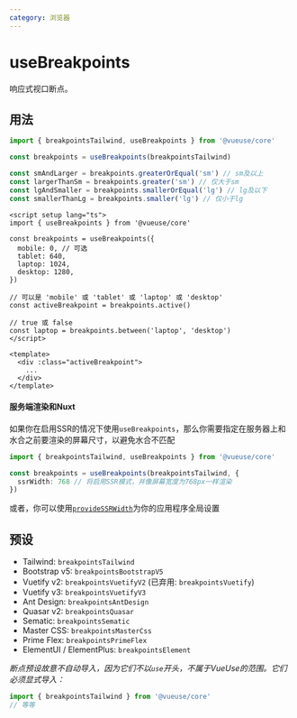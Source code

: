 ```yaml
---
category: 浏览器
---
```


# useBreakpoints

响应式视口断点。

## 用法

```ts
import { breakpointsTailwind, useBreakpoints } from '@vueuse/core'

const breakpoints = useBreakpoints(breakpointsTailwind)

const smAndLarger = breakpoints.greaterOrEqual('sm') // sm及以上
const largerThanSm = breakpoints.greater('sm') // 仅大于sm
const lgAndSmaller = breakpoints.smallerOrEqual('lg') // lg及以下
const smallerThanLg = breakpoints.smaller('lg') // 仅小于lg
```

```vue
<script setup lang="ts">
import { useBreakpoints } from '@vueuse/core'

const breakpoints = useBreakpoints({
  mobile: 0, // 可选
  tablet: 640,
  laptop: 1024,
  desktop: 1280,
})

// 可以是 'mobile' 或 'tablet' 或 'laptop' 或 'desktop'
const activeBreakpoint = breakpoints.active()

// true 或 false
const laptop = breakpoints.between('laptop', 'desktop')
</script>

<template>
  <div :class="activeBreakpoint">
    ...
  </div>
</template>
```

#### 服务端渲染和Nuxt

如果你在启用SSR的情况下使用`useBreakpoints`，那么你需要指定在服务器上和水合之前要渲染的屏幕尺寸，以避免水合不匹配

```ts
import { breakpointsTailwind, useBreakpoints } from '@vueuse/core'

const breakpoints = useBreakpoints(breakpointsTailwind, {
  ssrWidth: 768 // 将启用SSR模式，并像屏幕宽度为768px一样渲染
})
```

或者，你可以使用[`provideSSRWidth`](../useSSRWidth/index.md)为你的应用程序全局设置

## 预设

- Tailwind: `breakpointsTailwind`
- Bootstrap v5: `breakpointsBootstrapV5`
- Vuetify v2: `breakpointsVuetifyV2` (已弃用: `breakpointsVuetify`)
- Vuetify v3: `breakpointsVuetifyV3`
- Ant Design: `breakpointsAntDesign`
- Quasar v2: `breakpointsQuasar`
- Sematic: `breakpointsSematic`
- Master CSS: `breakpointsMasterCss`
- Prime Flex: `breakpointsPrimeFlex`
- ElementUI / ElementPlus: `breakpointsElement`

_断点预设故意不自动导入，因为它们不以`use`开头，不属于VueUse的范围。它们必须显式导入：_

```js
import { breakpointsTailwind } from '@vueuse/core'
// 等等
```